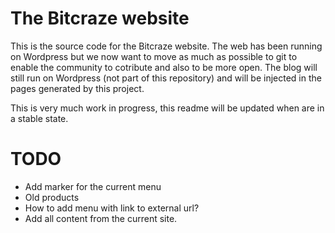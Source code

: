 # The Bitcraze website

This is the source code for the Bitcraze website. The web has been running on 
Wordpress but we now want to move as much as possible to git to enable the 
community to cotribute and also to be more open. The blog will still run on 
Wordpress (not part of this repository) and will be injected in the pages 
generated by this project. 

This is very much work in progress, this readme will be updated when are in a 
stable state.

# TODO

* Add marker for the current menu
* Old products
* How to add menu with link to external url?
* Add all content from the current site.
